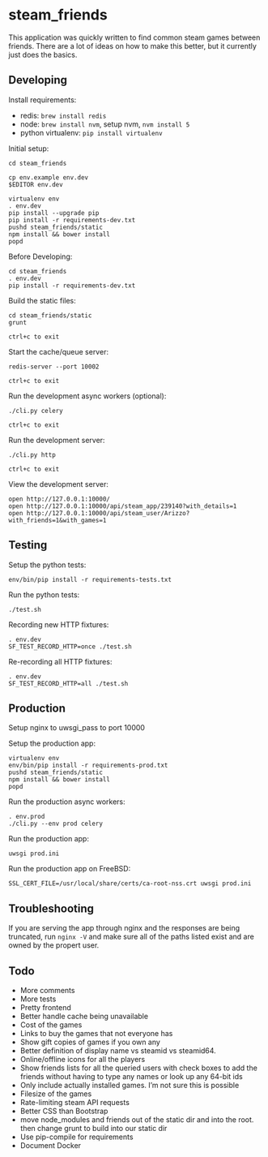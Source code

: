 steam_friends
=============

This application was quickly written to find common steam games between friends. There are a lot of ideas on how to make this better, but it currently just does the basics.


Developing
----------

Install requirements:

 * redis: `brew install redis`
 * node: `brew install nvm`, setup nvm, `nvm install 5`
 * python virtualenv: `pip install virtualenv`

Initial setup:

    cd steam_friends

    cp env.example env.dev
    $EDITOR env.dev

    virtualenv env
    . env.dev
    pip install --upgrade pip
    pip install -r requirements-dev.txt
    pushd steam_friends/static
    npm install && bower install
    popd

Before Developing:

    cd steam_friends
    . env.dev
    pip install -r requirements-dev.txt

Build the static files:

    cd steam_friends/static
    grunt

    ctrl+c to exit

Start the cache/queue server:

    redis-server --port 10002

    ctrl+c to exit

Run the development async workers (optional):

    ./cli.py celery

    ctrl+c to exit

Run the development server:

    ./cli.py http

    ctrl+c to exit

View the development server:

    open http://127.0.0.1:10000/
    open http://127.0.0.1:10000/api/steam_app/239140?with_details=1
    open http://127.0.0.1:10000/api/steam_user/Arizzo?with_friends=1&with_games=1


Testing
----------

Setup the python tests:

    env/bin/pip install -r requirements-tests.txt

Run the python tests:

    ./test.sh

Recording new HTTP fixtures:

    . env.dev
    SF_TEST_RECORD_HTTP=once ./test.sh

Re-recording all HTTP fixtures:

    . env.dev
    SF_TEST_RECORD_HTTP=all ./test.sh

Production
----------

Setup nginx to uwsgi_pass to port 10000

Setup the production app:

    virtualenv env
    env/bin/pip install -r requirements-prod.txt
    pushd steam_friends/static
    npm install && bower install
    popd

Run the production async workers:

    . env.prod
    ./cli.py --env prod celery

Run the production app:

    uwsgi prod.ini

Run the production app on FreeBSD:

    SSL_CERT_FILE=/usr/local/share/certs/ca-root-nss.crt uwsgi prod.ini


Troubleshooting
---------------

If you are serving the app through nginx and the responses are being truncated,
run `nginx -V` and make sure all of the paths listed exist and are owned by the
propert user.


Todo
----

* More comments
* More tests
* Pretty frontend
* Better handle cache being unavailable
* Cost of the games
* Links to buy the games that not everyone has
* Show gift copies of games if you own any
* Better definition of display name vs steamid vs steamid64.
* Online/offline icons for all the players
* Show friends lists for all the queried users with check boxes to add the friends without having to type any names or look up any 64-bit ids
* Only include actually installed games. I’m not sure this is possible
* Filesize of the games
* Rate-limiting steam API requests
* Better CSS than Bootstrap
* move node_modules and friends out of the static dir and into the root. then change grunt to build into our static dir
* Use pip-compile for requirements
* Document Docker
